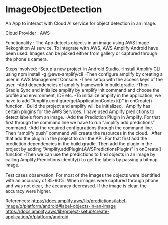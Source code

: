 # ImageObjectDetection
An App to interact with Cloud AI service for object detection in an image.

Cloud Provider : AWS

Functionality : The App detects objects in an image using AWS Image Rekognition AI service. To integrate with AWS, AWS Amplify Android have been used. Images can be picked either from gallery or captured through the phone's camera.

Steps involved:
-Setup a new project in Android Studio.
-Install Amplify CLI using npm install -g @aws-amplify/cli
-Then configure amplify by creating a user in AWS Management Console.
-Then setup with the access keys of the user.
-Add dependencies of amplify framework in build.gradle.
-Then Gradle Sync and initialize amplify by amplify init command and choose the profile and environment, IDE etc.
-To initialize amplify in the application, we have to add “Amplify.configure(getApplicationContext())” in onCreate() function.
-Build the project and amplify will be initialized.
-Amplify has certain plugins for the AWS Services. I have used Amplify predictions to detect labels from an image.
-Add the Prediction Plugin in Amplify. For that first through the command line we have to run “amplify add predictions” command.
-Add the required configurations through the command line.
-Then “amplify push” command will create the resources in the cloud.
-After that add the plugin in the project to call the API. For that first add the prediction dependencies in the build.gradle. Then add the plugin in the project by adding “Amplify.addPlugin(AWSPredictionsPlugin)” in onCreate() function
-Then we can use the predictions to find objects in an image by calling Amplify.Predictions.identify() to get the labels by passing a bitmap image.

Test cases observation:
For most of the images the objects were identified with an accuracy of 85-90%. When images were captured through phone and was not clear, the accuracy decreased. If the image is clear, the accuracy were higher.

References:
https://docs.amplify.aws/lib/predictions/label-image/q/platform/android#label-objects-in-an-image
https://docs.amplify.aws/lib/project-setup/create-application/q/platform/android
